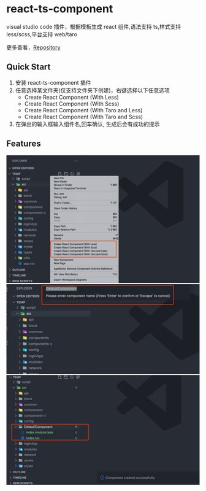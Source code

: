 # react-ts-component

visual studio code 插件，根据模板生成 react 组件,语法支持 ts,样式支持 less/scss,平台支持 web/taro

更多查看，[Repository](https://github.com/hillmychen/react-ts-component)

## Quick Start

1. 安装 react-ts-component 插件
2. 任意选择某文件夹(仅支持文件夹下创建)，右键选择以下任意选项
   - Create React Component (With Less)
   - Create React Component (With Scss)
   - Create React Component (With Taro and Less)
   - Create React Component (With Taro and Scss)
3. 在弹出的输入框输入组件名,回车确认, 生成后会有成功的提示

## Features

![ 步骤一 ](https://raw.githubusercontent.com/hillmychen/react-ts-component/master/static/1.jpg)
![ 步骤二 ](https://raw.githubusercontent.com/hillmychen/react-ts-component/master/static/2.jpg)
![ 步骤三 ](https://raw.githubusercontent.com/hillmychen/react-ts-component/master/static/3.jpg)
